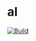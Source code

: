 # al

[![Build](https://github.com/yiyas/al/workflows/Build/badge.svg)](https://github.com/yiyas/al/actions?query=workflow%3ABuild)



